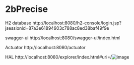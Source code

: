 # 2bPrecise

H2 database
http://localhost:8080/h2-console/login.jsp?jsessionid=87a3e61894903c788ac8ed38baf49f9e

swagger-ui
http://localhost:8080/swagger-ui/index.html

Actuator
http://localhost:8080/actuator

HAL
http://localhost:8080/explorer/index.html#uri=/![image](https://user-images.githubusercontent.com/48060702/173516959-78c6f508-e0dc-439d-b5f2-0f3e2209fc99.png)
